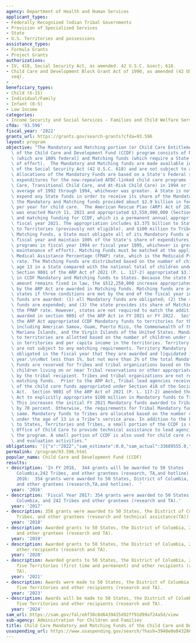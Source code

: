 ```yaml
---
agency: Department of Health and Human Services
applicant_types:
- Federally Recognized lndian Tribal Governments
- Provision of Specialized Services
- State
- U.S. Territories and possessions
assistance_types:
- Formula Grants
- Project Grants
authorizations:
- IV, 418, Social Security Act, as amended. 42 U.S.C. &sect; 618.
- Child Care and Development Block Grant Act of 1990, as amended (42 USC 9857, et
  seq).
- .
beneficiary_types:
- Child (6-15)
- Individual/Family
- Infant (0-5)
- Low Income
categories:
- Income Security and Social Services - Families and Child Welfare Services
cfda: '93.596'
fiscal_year: '2022'
grants_url: https://grants.gov/search-grants?cfda=93.596
layout: program
objective: "The Mandatory and Matching portion (or Child Care Entitlement or CCE)\
  \ of the Child Care and Development Fund (CCDF) program consists of Mandatory funds\
  \ (which are 100% federal) and Matching funds (which require a State match and maintenance\
  \ of effort).  The Mandatory and Matching funds are made available in section 418\
  \ of the Social Security Act (42 U.S.C. 618) and are not subject to annual appropriations.\
  \ Allocations of the Mandatory Funds are based on a State's Federal share of the\
  \ expenditures for the now-repealed AFDC-linked child care programs (AFDC/JOBS Child\
  \ Care, Transitional Child Care, and At-Risk Child Care) in 1994 or 1995, or the\
  \ average of 1992 through 1994, whichever was greater. A State is not required to\
  \ expend any State funds in order to receive its share of the Mandatory Funds. Previously,\
  \ the Mandatory and Matching funds provided about $2.9 billion in federal funding\
  \ per year for child care.  The American Rescue Plan (ARP) Act of 2021 (P. L. 117-2)\
  \ was enacted March 11, 2021 and appropriated $3,550,000,000 (Section 9801) in mandatory\
  \ and matching funding for CCDF, which is a permanent annual appropriation effective\
  \ fiscal year 2021. The appropriation includes $3.375 billion to States, $75 million\
  \ to Territories (previously not eligible), and $100 million to Tribes. \n To access\
  \ Matching Funds, a State must obligate all of its Mandatory Funds allotted in a\
  \ fiscal year and maintain 100% of the State's share of expenditures for the former\
  \ programs in fiscal year 1994 or fiscal year 1995, whichever is greater (i.e.,\
  \ maintenance of effort). Matching Funds must be matched at the applicable Federal\
  \ Medical Assistance Percentage (FMAP) rate, which is the Medicaid Program matching\
  \ rate. The Matching Funds are distributed based on the number of children under\
  \ age 13 in a State compared with the national total of children under age 13. \
  \ Section 9801 of the ARP Act of 2021 (P. L. 117-2) appropriated $3.375 billion\
  \ in CCDF Mandatory and Matching funds to States. Because the state Mandatory fund\
  \ amount remains fixed in law, the $512,250,000 increase appropriated to states\
  \ by the ARP Act are awarded in Matching funds. Matching funds are available to\
  \ states if three conditions are met by the end of the fiscal year in which the\
  \ funds are awarded: (1) all Mandatory funds are obligated; (2) the state’s Maintenance-of-Effort\
  \ funds are expended; and (3) the state provides its share of Matching funds at\
  \ the FMAP rate. However, states are not required to match the additional funds\
  \ awarded in section 9801 of the ARP Act in FY 2021 or FY 2022.  Section 9801 of\
  \ the ARP Act appropriated CCDF Mandatory funds to territories for the first time,\
  \ including American Samoa, Guam, Puerto Rico, the Commonwealth of the Northern\
  \ Mariana Islands, and the Virgin Islands of the United States. Mandatory funds\
  \ to territories are allotted based on the number of children under age five living\
  \ in territories and per capita income in the territories. Territory Mandatory funds\
  \ are not subject to any matching requirements. Territory Mandatory funds must be\
  \ obligated in the fiscal year that they are awarded and liquidated in the following\
  \ year.\n\nNot less than 1%, but not more than 2% of the total Mandatory and Matching\
  \ Funds are reserved for Tribes and tribal organizations based on the number of\
  \ children living on or near Tribal reservations or other appropriate area served\
  \ by the tribal recipient. Tribes and tribal organizations are not required to provide\
  \ matching funds.  Prior to the ARP Act, Tribal lead agencies received a proportion\
  \ of the child care funds appropriated under Section 418 of the Social Security\
  \ Act.  Section 9801 of the ARP Act of 2021 (P. L. 117-2) amended the Social Security\
  \ Act to explicitly appropriate $100 million in Mandatory funds to Tribal lead agencies.\
  \ This increases the initial FY 2021 Mandatory funds awarded to Tribal lead agencies\
  \ by 70 percent. Otherwise, the requirements for Tribal Mandatory funds remain the\
  \ same. Mandatory funds to Tribes are allocated based on the number of children\
  \ under the age of 13 in a Tribe’s service area. In addition to the block grants\
  \ to States, Territories and Tribes, a small portion of the CCDF is used by the\
  \ Office of Child Care to provide technical assistance to lead agencies on administering\
  \ the program. A small portion of CCDF is also used for child care research, demonstration\
  \ and evaluation activities."
obligations: '[{"x":"2022","sam_estimate":0.0,"sam_actual":33689555.0,"usa_spending_actual":2104646080.56},{"x":"2023","sam_estimate":33750000.0,"sam_actual":0.0,"usa_spending_actual":4677709301.55},{"x":"2024","sam_estimate":33750000.0,"sam_actual":0.0,"usa_spending_actual":2231027540.56}]'
permalink: /program/93.596.html
popular_name: Child Care and Development Fund (CCDF)
results:
- description: 'In FY 2016,  344 grants will be awarded to 50 States  , District of
    Columbia,242 Tribes, and other grantees (research, TA,and hotline). Fiscal Year
    2016:  354 grants were awarded to 50 States, District of Columbia, and 242 Tribes
    and other grantees (research,TA,and hotline).  '
  year: '2016'
- description: 'Fiscal Year 2017: 354 grants were awarded to 50 States, District of
    Columbia, and 242 Tribes and other grantees (research and TA).'
  year: '2017'
- description: 358 grants were awarded to 50 States, the District of Columbia, 242
    Tribes, and other grantees (research and technical assistance(TA)).
  year: '2018'
- description: Awarded grants to 50 States, the District of Columbia, 242 Tribes,
    and other grantees (research and TA).
  year: '2019'
- description: Awarded grants to 50 States, the District of Columbia, 248 Tribes and
    other recipients (research and TA).
  year: '2020'
- description: Awarded grants to 50 States, the District of Columbia, 248 Tribes,
    five Territories (first time and permanent) and other recipients (research and
    TA).
  year: '2021'
- description: Awards were made to 50 States, the District of Columbia, 246 Tribes,
    five Territories and other recipients (research and TA).
  year: '2023'
- description: Awards will be made to 50 States, the District of Columbia, 246 Tribes,
    five Territories and other recipients (research and TA).
  year: '2024'
sam_url: https://sam.gov/fal/e8f38c8d6439415d92ff91d99af24a5d/view
sub-agency: Administration for Children and Families
title: Child Care Mandatory and Matching Funds of the Child Care and Development Fund
usaspending_url: https://www.usaspending.gov/search/?hash=3948e0e04328645b3b86f2b5d8b18425
---
```

